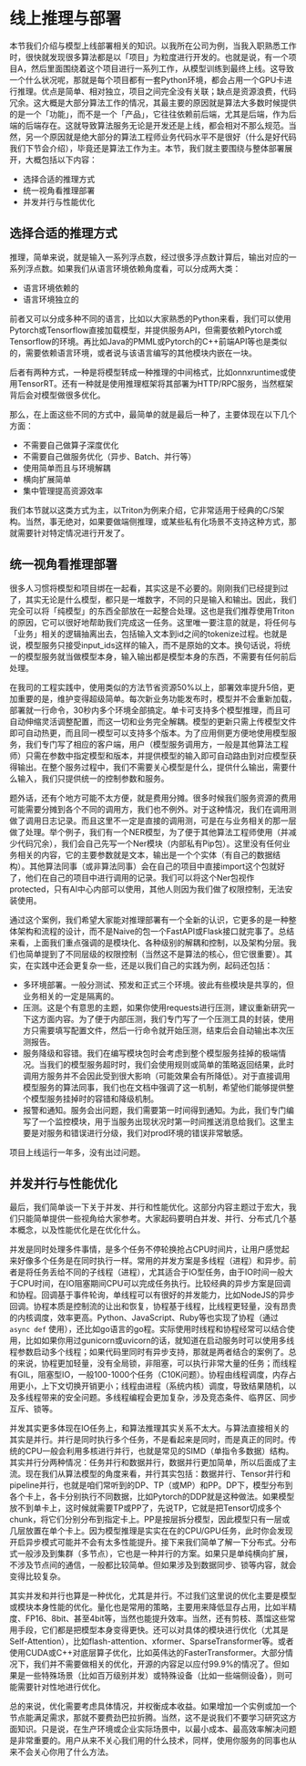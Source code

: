 # 线上推理与部署

本节我们介绍与模型上线部署相关的知识。以我所在公司为例，当我入职熟悉工作时，很快就发现很多算法都是以「项目」为粒度进行开发的。也就是说，有一个项目A，然后里面围绕着这个项目进行一系列工作，从模型训练到最终上线。这导致一个什么状况呢，那就是每个项目都有一套Python环境，都会占用一个GPU卡进行推理。优点是简单、相对独立，项目之间完全没有关联；缺点是资源浪费，代码冗余。这大概是大部分算法工作的情况，其最主要的原因就是算法大多数时候提供的是一个「功能」，而不是一个「产品」，它往往依赖前后端，尤其是后端，作为后端的后端存在。这就导致算法服务无论是开发还是上线，都会相对不那么规范。当然，另一个原因就是绝大部分的算法工程师业务代码水平不是很好（什么是好代码我们下节会介绍），毕竟还是算法工作为主。本节，我们就主要围绕与整体部署展开，大概包括以下内容：

- 选择合适的推理方式
- 统一视角看推理部署
- 并发并行与性能优化

## 选择合适的推理方式

推理，简单来说，就是输入一系列浮点数，经过很多浮点数计算后，输出对应的一系列浮点数。如果我们从语言环境依赖角度看，可以分成两大类：

- 语言环境依赖的
- 语言环境独立的

前者又可以分成多种不同的语言，比如以大家熟悉的Python来看，我们可以使用Pytorch或Tensorflow直接加载模型，并提供服务API，但需要依赖Pytorch或Tensorflow的环境。再比如Java的PMML或Pytorch的C++前端API等也是类似的，需要依赖语言环境，或者说与该语言编写的其他模块内嵌在一块。

后者有两种方式，一种是将模型转成一种推理的中间格式，比如onnxruntime或使用TensorRT。还有一种就是使用推理框架将其部署为HTTP/RPC服务，当然框架背后会对模型做很多优化。

那么，在上面这些不同的方式中，最简单的就是最后一种了，主要体现在以下几个方面：

- 不需要自己做算子深度优化
- 不需要自己做服务优化（异步、Batch、并行等）
- 使用简单而且与环境解耦
- 横向扩展简单
- 集中管理提高资源效率

我们本节就以这类方式为主，以Triton为例来介绍，它非常适用于经典的C/S架构。当然，事无绝对，如果要做端侧推理，或某些私有化场景不支持这种方式，那就需要针对特定情况进行开发了。

## 统一视角看推理部署

很多人习惯将模型和项目绑在一起看，其实这是不必要的。刚刚我们已经提到过了，其实无论是什么模型，都只是一堆数字，不同的只是输入和输出。因此，我们完全可以将「纯模型」的东西全部放在一起整合处理。这也是我们推荐使用Triton的原因，它可以很好地帮助我们完成这一任务。这里唯一要注意的就是，将任何与「业务」相关的逻辑抽离出去，包括输入文本到id之间的tokenize过程。也就是说，模型服务只接受input_ids这样的输入，而不是原始的文本。换句话说，将统一的模型服务就当做模型本身，输入输出都是模型本身的东西，不需要有任何前后处理。

在我司的工程实践中，使用类似的方法节省资源50%以上，部署效率提升5倍，更加重要的是，维护变得超级简单。每次新业务功能发布时，模型并不会重新加载，部署就一行命令，30秒内多个环境全部搞定。单卡可支持多个模型推理，而且可自动伸缩灵活调整配置，而这一切和业务完全解耦。模型的更新只需上传模型文件即可自动热更，而且同一模型可以支持多个版本。为了应用侧更方便地使用模型服务，我们专门写了相应的客户端，用户（模型服务调用方，一般是其他算法工程师）只需在参数中指定模型和版本，并提供模型的输入即可自动路由到对应模型获得输出。在整个服务过程中，我们不需要关心模型是什么，提供什么输出，需要什么输入，我们只提供统一的控制参数和服务。

题外话，还有个地方可能不太方便，就是费用分摊。很多时候我们服务资源的费用可能需要分摊到各个不同的调用方，我们也不例外。对于这种情况，我们在调用测做了调用日志记录。而且这里不一定是直接的调用测，可是在与业务相关的那一层做了处理。举个例子，我们有一个NER模型，为了便于其他算法工程师使用（并减少代码冗余），我们会自己先写一个Ner模块（内部私有Pip包）。这里没有任何业务相关的内容，它的主要参数就是文本，输出是一个个实体（有自己的数据结构）。其他算法同事（或非算法同事）会在自己的项目中直接import这个包就好了，他们在自己的项目中进行调用的记录。我们可以将这个Ner包视作protected，只有AI中心内部可以使用，其他人则因为我们做了权限控制，无法安装使用。

通过这个案例，我们希望大家能对推理部署有一个全新的认识，它更多的是一种整体架构和流程的设计，而不是Naive的包一个FastAPI或Flask接口就完事了。总结来看，上面我们重点强调的是模块化、各种级别的解耦和控制，以及架构分层。我们也简单提到了不同层级的权限控制（当然这不是算法的核心，但它很重要）。其实，在实践中还会更复杂一些，还是以我们自己的实践为例，起码还包括：

- 多环境部署。一般分测试、预发和正式三个环境。彼此有些模块是共享的，但业务相关的一定是隔离的。
- 压测。这是个有意思的主题，如果你使用requests进行压测，建议重新研究一下这方面内容。为了便于内部压测，我们专门写了一个压测工具的封装，使用方只需要填写配置文件，然后一行命令就开始压测，结束后会自动输出本次压测报告。
- 服务降级和容错。我们在编写模块包时会考虑到整个模型服务挂掉的极端情况。当我们的模型服务超时时，我们会使用规则或简单的策略返回结果，此时调用方服务并不会因此受到很大影响（可能效果会有所降低）。对于直接调用模型服务的算法同事，我们也在文档中强调了这一机制，希望他们能够提供整个模型服务挂掉时的容错和降级机制。
- 报警和通知。服务会出问题，我们需要第一时间得到通知。为此，我们专门编写了一个监控模块，用于当服务出现状况时第一时间推送消息给我们。这里主要是对服务和错误进行分级，我们对prod环境的错误非常敏感。

项目上线运行一年多，没有出过问题。

## 并发并行与性能优化

最后，我们简单谈一下关于并发、并行和性能优化。这部分内容主题过于宏大，我们只能简单提供一些视角给大家参考。大家起码要明白并发、并行、分布式几个基本概念，以及性能优化是在优化什么。

并发是同时处理多件事情，是多个任务不停轮换抢占CPU时间片，让用户感觉起来好像多个任务是在同时执行一样。常用的并发方案是多线程（进程）和异步。前者是将任务丢给不同的子线程（进程），尤其适合于IO型任务，由于IO时间一般大于CPU时间，在IO阻塞期间CPU可以完成任务执行。比较经典的异步方案是回调和协程。回调基于事件轮询，单线程可以有很好的并发能力，比如NodeJS的异步回调。协程本质是控制流的让出和恢复，协程基于线程，比线程更轻量，没有昂贵的内核调度，效率更高。Python、JavaScript、Ruby等也实现了协程（通过 `async def` 使用），还比如go语言的go程。实际使用时线程和协程经常可以结合使用，比如如果你用过gunicorn或uvicorn的话，就知道在启动服务时可以使用多线程参数启动多个线程；如果代码里同时有异步支持，那就是两者结合的案例了。总的来说，协程更加轻量，没有全局锁，非阻塞，可以执行非常大量的任务；而线程有GIL，阻塞型IO，一般100-1000个任务（C10K问题）。协程由线程调度，内存占用更小，上下文切换开销更小；线程由进程（系统内核）调度，导致结果随机，以及多线程带来的安全问题。多线程编程会更加复杂，涉及竞态条件、临界区、同步互斥、锁等。

并发其实更多体现在IO任务上，和算法推理其实关系不太大。与算法直接相关的其实是并行。并行是同时执行多个任务，不是看起来是同时，而是真正的同时。传统的CPU一般会利用多核进行并行，也就是常见的SIMD（单指令多数据）结构。其实并行分两种情况：任务并行和数据并行，数据并行更加简单，所以后面成了主流。现在我们从算法模型的角度来看，并行其实包括：数据并行、Tensor并行和pipeline并行，也就是咱们常听到的DP、TP（或MP）和PP。DP下，模型分布到各个卡上，各卡分别执行不同数据，比如Pytorch的DDP就是这种做法。如果模型放不到单卡上，这时候就需要TP或PP了，先说TP，它就是把Tensor切成多个chunk，将它们分别分布到指定卡上。PP是按层拆分模型，因此模型只有一层或几层放置在单个卡上。因为模型推理是实实在在的CPU/GPU任务，此时你会发现开启异步模式可能并不会有太多性能提升。接下来我们简单了解一下分布式。分布式一般涉及到集群（多节点），它也是一种并行的方案。如果只是单纯横向扩展，不涉及节点间的通信，一般都比较简单。但如果涉及到数据同步、锁等内容，就会变得比较复杂。

其实并发和并行也算是一种优化，尤其是并行。不过我们这里说的优化主要是模型或模块本身性能的优化。量化也是常用的策略，主要用来降低显存占用，比如半精度、FP16、8bit、甚至4bit等，当然也能提升效率。当然，还有剪枝、蒸馏这些常用手段，它们都是把模型本身变得更快。还可以对具体的模块进行优化（尤其是Self-Attention），比如flash-attention、xformer、SparseTransformer等。或者使用CUDA或C++对底层算子优化，比如英伟达的FasterTransformer。大部分情况下，我们并不需要做相关的优化，开源的内容足以应付99.9%的情况了。但如果是一些特殊场景（比如百万级别并发）或特殊设备（比如一些端侧设备），则可能需要针对性地进行优化。

总的来说，优化需要考虑具体情况，并权衡成本收益。如果增加一个实例或加一个节点能满足需求，那就不要费劲巴拉折腾。当然，这不是说我们不要学习研究这方面知识。只是说，在生产环境或企业实际场景中，以最小成本、最高效率解决问题是非常重要的。用户从来不关心我们用的什么技术，同样，使用你服务的同事也从来不会关心你用了什么方法。